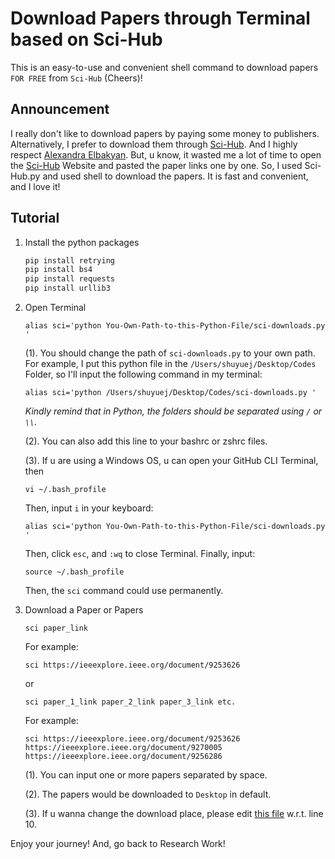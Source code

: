 # Download Papers through Terminal based on Sci-Hub

This is an easy-to-use and convenient shell command to download papers `FOR FREE` from `Sci-Hub` (Cheers)!

## Announcement

I really don't like to download papers by paying some money to publishers.
Alternatively, I prefer to download them through [Sci-Hub](https://sci-hub.st/). And I highly respect [Alexandra Elbakyan](https://en.wikipedia.org/wiki/Alexandra_Elbakyan).
But, u know, it wasted me a lot of time to open the [Sci-Hub](https://sci-hub.st/) Website and pasted the paper links one by one.
So, I used Sci-Hub.py and used shell to download the papers. It is fast and convenient, and I love it!

## Tutorial

1. Install the python packages

    ```python
    pip install retrying
    pip install bs4
    pip install requests
    pip install urllib3
    ```

2. Open Terminal

    ```shell
    alias sci='python You-Own-Path-to-this-Python-File/sci-downloads.py '
    ```

    (1). You should change the path of `sci-downloads.py` to your own path. For example, I put this python file in the `/Users/shuyuej/Desktop/Codes` Folder, so I'll input the following command in my terminal:
    
    ```shell
    alias sci='python /Users/shuyuej/Desktop/Codes/sci-downloads.py '
    ```
    
    *Kindly remind that in Python, the folders should be separated using `/` or `\\`.*

    (2). You can also add this line to your bashrc or zshrc files.

    (3). If u are using a Windows OS, u can open your GitHub CLI Terminal, then
    
    ```shell
    vi ~/.bash_profile
    ```
    
    Then, input `i` in your keyboard:
    
    ```shell
    alias sci='python You-Own-Path-to-this-Python-File/sci-downloads.py '
    ```
    
    Then, click `esc`, and `:wq` to close Terminal. Finally, input:
    
    ```shell
    source ~/.bash_profile
    ```

    Then, the `sci` command could use permanently.
    
3. Download a Paper or Papers
    
    ```shell
    sci paper_link
    ```
    
    For example:
    
    ```shell
    sci https://ieeexplore.ieee.org/document/9253626
    ```
    
    or 
    
    ```shell
    sci paper_1_link paper_2_link paper_3_link etc.
    ```
    
    For example:
    
    ```shell
    sci https://ieeexplore.ieee.org/document/9253626 https://ieeexplore.ieee.org/document/9270005 https://ieeexplore.ieee.org/document/9256286
    ```
    
    (1). You can input one or more papers separated by space.

    (2). The papers would be downloaded to `Desktop` in default. 

    (3). If u wanna change the download place, please edit [this file](https://github.com/SuperBruceJia/Sci-Hub-Paper-Download-shell/blob/main/sci-downloads.py) w.r.t. line 10.

Enjoy your journey! And, go back to Research Work!
